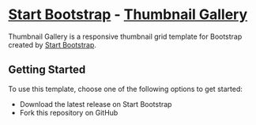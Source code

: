 # [Start Bootstrap](http://startbootstrap.com/) - [Thumbnail Gallery](http://startbootstrap.com/template-overviews/thumbnail-gallery/)

Thumbnail Gallery is a responsive thumbnail grid template for Bootstrap created by [Start Bootstrap](http://startbootstrap.com/).

## Getting Started

To use this template, choose one of the following options to get started:
* Download the latest release on Start Bootstrap
* Fork this repository on GitHub